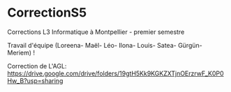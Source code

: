 # CorrectionS5
Corrections L3 Informatique à Montpellier - premier semestre

Travail d'équipe (Loreena- Maël- Léo- Ilona- Louis- Satea- Gürgün- Meriem) !

Correction de L'AGL:
https://drive.google.com/drive/folders/19gtH5Kk9KGKZXTjnOErzrwF_K0P0Hw_B?usp=sharing
